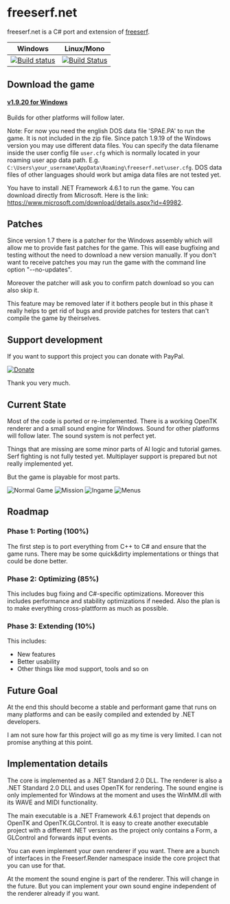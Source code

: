 # freeserf.net
freeserf.net is a C# port and extension of [freeserf](https://github.com/freeserf/freeserf).

| Windows | Linux/Mono |
| ---- | ---- |
| [![Build status](https://ci.appveyor.com/api/projects/status/mfja74779tdsajv7?svg=true)](https://ci.appveyor.com/project/Pyrdacor/freeserf-net) | [![Build Status](https://travis-ci.org/Pyrdacor/freeserf.net.svg?branch=master)](https://travis-ci.org/Pyrdacor/freeserf.net) |

## Download the game

#### [v1.9.20 for Windows](https://github.com/Pyrdacor/freeserf.net/releases/download/v1.9.20/Freeserf.net.zip)

Builds for other platforms will follow later.

Note: For now you need the english DOS data file 'SPAE.PA' to run the game. It is not included in the zip file. Since patch 1.9.19 of the Windows version you may use different data files. You can specify the data filename inside the user config file `user.cfg` which is normally located in your roaming user app data path. E.g. `C:\Users\your_username\AppData\Roaming\freeserf.net\user.cfg`. DOS data files of other languages should work but amiga data files are not tested yet.

You have to install .NET Framework 4.6.1 to run the game. You can download directly from Microsoft. Here is the link: https://www.microsoft.com/download/details.aspx?id=49982.


## Patches

Since version 1.7 there is a patcher for the Windows assembly which will allow me to provide fast patches for the game. This will ease bugfixing and testing without the need to download a new version manually. If you don't want to receive patches you may run the game with the command line option "--no-updates".

Moreover the patcher will ask you to confirm patch download so you can also skip it.

This feature may be removed later if it bothers people but in this phase it really helps to get rid of bugs and provide patches for testers that can't compile the game by theirselves.


## Support development

If you want to support this project you can donate with PayPal.

[![Donate](https://img.shields.io/badge/Donate-PayPal-green.svg)](https://www.paypal.com/cgi-bin/webscr?cmd=_s-xclick&hosted_button_id=76DV5MK5GNEMS&source=url)

Thank you very much.


## Current State

Most of the code is ported or re-implemented. There is a working OpenTK renderer and a small sound engine for Windows. Sound for other platforms will follow later. The sound system is not perfect yet.

Things that are missing are some minor parts of AI logic and tutorial games. Serf fighting is not fully tested yet.
Multiplayer support is prepared but not really implemented yet.

But the game is playable for most parts.

![Normal Game](https://github.com/Pyrdacor/freeserf.net/raw/master/images/Settlers_1.png "Start a normal game")
![Mission](https://github.com/Pyrdacor/freeserf.net/raw/master/images/Settlers_2.png "Start a mission")
![Ingame](https://github.com/Pyrdacor/freeserf.net/raw/master/images/Settlers_3.png "Build your settlement")
![Menus](https://github.com/Pyrdacor/freeserf.net/raw/master/images/Settlers_4.png "Change settings")


## Roadmap

### Phase 1: Porting (100%)

The first step is to port everything from C++ to C# and ensure that the game runs.
There may be some quick&dirty implementations or things that could be done better.

### Phase 2: Optimizing (85%)

This includes bug fixing and C#-specific optimizations.
Moreover this includes performance and stability optimizations if needed.
Also the plan is to make everything cross-plattform as much as possible.

### Phase 3: Extending (10%)

This includes:

- New features
- Better usability
- Other things like mod support, tools and so on


## Future Goal

At the end this should become a stable and performant game that runs on many platforms and can be easily compiled and extended by .NET developers.

I am not sure how far this project will go as my time is very limited. I can not promise anything at this point.


## Implementation details

The core is implemented as a .NET Standard 2.0 DLL. The renderer is also a .NET Standard 2.0 DLL and uses OpenTK for rendering. The sound engine is only implemented for Windows at the moment and uses the WinMM.dll with its WAVE and MIDI functionality.

The main executable is a .NET Framework 4.6.1 project that depends on OpenTK and OpenTK.GLControl. It is easy to create another executable project with a different .NET version as the project only contains a Form, a GLControl and forwards input events.

You can even implement your own renderer if you want. There are a bunch of interfaces in the Freeserf.Render namespace inside the core project that you can use for that.

At the moment the sound engine is part of the renderer. This will change in the future. But you can implement your own sound engine independent of the renderer already if you want.

